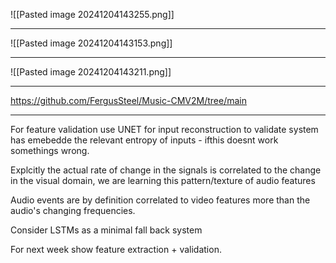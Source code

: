 
![[Pasted image 20241204143255.png]]

---


![[Pasted image 20241204143153.png]]

---

![[Pasted image 20241204143211.png]]

---

https://github.com/FergusSteel/Music-CMV2M/tree/main


---

For feature validation use UNET for input reconstruction to validate system has emebedde the relevant entropy of inputs - ifthis doesnt work somethings wrong.

Explcitly the actual rate of change in the signals is correlated to the change in the visual domain, we are learning this pattern/texture of audio features

Audio events are by definition correlated to video features more than the audio's changing frequencies. 

Consider LSTMs as a minimal fall back system

For next week show feature extraction + validation.